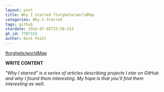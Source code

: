 ```yaml
---
layout: post
title: Why I starred ftorghele/worldMap
categories: Why-I-Starred
tags: github
stardate: 2014-07-02T22:58:51Z
gh_id: 7707315
author: Nick Peihl
---
```


[ftorghele/worldMap](star.repo.html_url)

**WRITE CONTENT**

*"Why I starred" is a series of articles describing projects I star on GitHub and why I found them interesting. My hope is that you'll find them interesting as well.*


